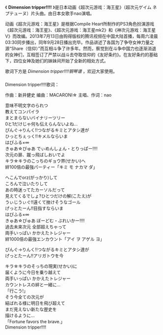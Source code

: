 

《 **Dimension tripper!!!!** 》是日本动画《超次元游戏：海王星》（超次元ゲイム ネプテューヌ）片头曲。由日本女歌手nao演唱。

  

动画《超次元游戏：海王星》是根据Compile
Heart所制作的PS3角色扮演游戏《超次元游戏：海王星》、《超次元游戏：海王星mk2》和《神次元游戏：海王星V》而改编。2013年7月13日由购得版权的腾讯视频在中国大陆首播，每周六凌晨03:30同步播出，同年9月28日播出完毕。作品讲述了各国为了争夺女神力量之源“Share（信仰）”而互相斗争了许多年。然而，察觉到在斗争中国力也逐渐消退的女神们，互相签订了严禁以战斗去夺取信仰的《友好条约》。在友好条约的基础下，四位女神及她们的妹妹间开始了全新的相处方式。

  

歌词下方是 _Dimension tripper!!!!钢琴谱_ ，欢迎大家使用。

###  
Dimension tripper!!!!歌词：

作曲：新井健史 编曲：MACARONI☆ 主唱、作词：nao  
  
  
意味不明文字のられつ  
教えてコンパイラ  
まとまらないバイナリーツリー  
0と1だけじゃ何も伝えらんないよね…  
ぴんぐ→りんく!!つながるキミとアタシ達が  
ひっとちぇっく!!キメルならいま  
はぴふる×∞  
きゅあ☆ぴゅあ でぃめんしょん・とりっぱー!!!!  
次元の扉、蹴っ飛ばしおいでよ  
キラ☆キラのこっちのギョウ界(せかい)へ  
絆100倍の最強パーティー「キミ モ ナカマ ダ」

へこんでorz(がっかり)して  
ころんで泣いたりして  
あの時迷ってたカーソルだって  
見えてくるでしょ?ひとつだけの解(こたえ)が  
うぃじうぃぐ!!遠くて挫けそうなゴール  
げっとたーん!!目指すならいま  
はぴふる×∞  
きゅあ☆ぴゅあ ぼーどむ・ぶれいかー!!!!  
過去未来次元 全部超えちゃって  
両手いっぱい かかえたトレジャー  
絆1000倍の最強エンカウント「アイ ヲ アゲル ヨ」

ぴんぐ→りんく!!つながるキミとアタシ達が  
げっとたーん!!アリガトウを今

キラ☆キラのそっちの現実(せかい)に  
届くように今日を乗り越えて  
両手いっぱい かかえたトレジャー  
カウントレスの絆と一緒に…  
「行こう!」  
そう今全ての次元が  
結ばれる様に明日を飛び超えて  
まだ見えない新たな歴史を  
描けるように…  
「Fortune favors the brave.」  
Dimension tripper!!!!  
  

